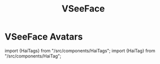 ﻿---
title: VSeeFace
unlisted: true
---
# VSeeFace Avatars
import {HaiTags} from "/src/components/HaiTags";
import {HaiTag} from "/src/components/HaiTag";

<HaiTags>
<HaiTag compatibleWithVSeeFace={true} />
</HaiTags>